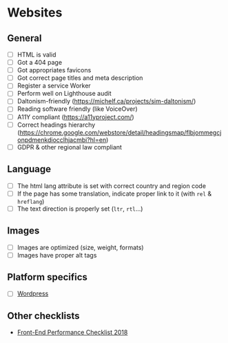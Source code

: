 # Websites

## General

-   [ ] HTML is valid
-   [ ] Got a 404 page
-   [ ] Got appropriates favicons
-   [ ] Got correct page titles and meta description
-   [ ] Register a service Worker
-   [ ] Perform well on Lighthouse audit
-   [ ] Daltonism-friendly (https://michelf.ca/projects/sim-daltonism/)
-   [ ] Reading software friendly (like VoiceOver)
-   [ ] A11Y compliant (https://a11yproject.com/)
-   [ ] Correct headings hierarchy (https://chrome.google.com/webstore/detail/headingsmap/flbjommegcjonpdmenkdiocclhjacmbi?hl=en)
-   [ ] GDPR & other regional law compliant

## Language

-   [ ] The html lang attribute is set with correct country and region code
-   [ ] If the page has some translation, indicate proper link to it (with `rel` & `hreflang`)
-   [ ] The text direction is properly set (`ltr`, `rtl`...)

## Images

-   [ ] Images are optimized (size, weight, formats)
-   [ ] Images have proper alt tags

## Platform specifics

-   [ ] [Wordpress](wordpress/readme.md)

## Other checklists

-   [Front-End Performance Checklist 2018](https://www.smashingmagazine.com/2018/01/front-end-performance-checklist-2018-pdf-pages/)
